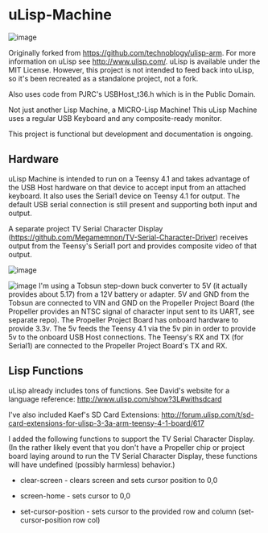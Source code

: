 # uLisp-Machine

![image](https://user-images.githubusercontent.com/3956352/145697385-0c8a35ba-d28c-41e0-b04e-0f63ff10d5e0.png)


Originally forked from https://github.com/technoblogy/ulisp-arm. For more information on uLisp see http://www.ulisp.com/. uLisp is available under the MIT License. However, this project is not intended to feed back into uLisp, so it's been recreated as a standalone project, not a fork.

Also uses code from PJRC's USBHost_t36.h which is in the Public Domain.

Not just another Lisp Machine, a MICRO-Lisp Machine! This uLisp Machine uses a regular USB Keyboard and any composite-ready monitor.

This project is functional but development and documentation is ongoing.

## Hardware

uLisp Machine is intended to run on a Teensy 4.1 and takes advantage of the USB Host hardware on that device to accept input from an attached keyboard. It also uses the Serial1 device on Teensy 4.1 for output. The default USB serial connection is still present and supporting both input and output.

A separate project TV Serial Character Display (https://github.com/Megamemnon/TV-Serial-Character-Driver) receives output from the Teensy's Serial1 port and provides composite video of that output.

![image](https://user-images.githubusercontent.com/3956352/145697403-7be1b4b3-fedc-4cdf-87f6-d21031025376.png)

![image](https://user-images.githubusercontent.com/3956352/145697410-8c8b9f0d-cc21-4d80-96d6-ae01b14c756f.png)
I'm using a Tobsun step-down buck converter to 5V (it actually provides about 5.17) from a 12V battery or adapter. 5V and GND from the Tobsun are connected to VIN and GND on the Propeller Project Board (the Propeller provides an NTSC signal of character input sent to its UART, see separate repo). The Propeller Project Board has onboard hardware to provide 3.3v. The 5v feeds the Teensy 4.1 via the 5v pin in order to provide 5v to the onboard USB Host connections. The Teensy's RX and TX (for Serial1) are connected to the Propeller Project Board's TX and RX. 

## Lisp Functions

uLisp already includes tons of functions. See David's website for a language reference: http://www.ulisp.com/show?3L#withsdcard

I've also included Kaef's SD Card Extensions: http://forum.ulisp.com/t/sd-card-extensions-for-ulisp-3-3a-arm-teensy-4-1-board/617

I added the following functions to support the TV Serial Character Display. (In the rather likely event that you don't have a Propeller chip or project board laying around to run the TV Serial Character Display, these functions will have undefined (possibly harmless) behavior.)

- clear-screen          - clears screen and sets cursor position to 0,0

- screen-home           - sets cursor to 0,0
  
- set-cursor-position   - sets cursor to the provided row and column (set-cursor-position row col)
